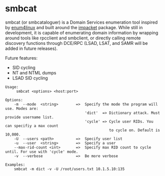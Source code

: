 # smbcat
smbcat (or smbcataloguer) is a Domain Services enumeration tool inspired by [enum4linux](https://github.com/portcullislabs/enum4linux) and built around the [impacket](https://github.com/SecureAuthCorp/impacket/) package. While still in development, it is capable of enumerating domain information by wrapping around tools like rpcclient and smbclient, or directly calling remote discovery functions through DCE/RPC (LSAD, LSAT, and SAMR will be added in future releases).

Future features:
  - SID cycling
  - NT and NTML dumps
  - LSAD SID cycling
```  
Usage:
     smbcat <options> <host:port>

Options:
    -m  --mode  <string>        =>  Specify the mode the program will use. Modes are:
                                    'dict'  => Dictionary attack. Must provide username list.
                                    'cycle' => Cycle user RIDs. You can specifiy a max count
                                               to cycle on. Default is 10,000.
    -U  --users <path>          =>  Specify user list
    -u  --user  <string>        =>  Specify a user
    --max-rid-count <int>       =>  Specify max RID count to cycle until. For use with 'cycle' mode.
    -v  --verbose               =>  Be more verbose

Examples:
    smbcat -m dict -v -U /root/users.txt 10.1.5.10:135
```
